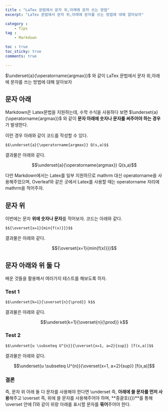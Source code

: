 ```yaml
---
title : "LaTex 문법에서 문자 위,아래에 문자 쓰는 방법"
excerpt: "LaTex 문법에서 문자 위,아래에 문자를 쓰는 방법에 대해 알아보자"

category :
    - Tips
tag :
    - Markdown

toc : true
toc_sticky: true
comments: true

---
```

$\underset{a}{\operatorname{argmax}}$ 와 같이 LaTex 문법에서 문자 위,아래에 문자를 쓰는 방법에 대해 알아보자

## 문자 아래

Markdown은 Latex문법을 지원하는데, 수학 수식을 사용하다 보면 $\underset{a}{\operatorname{argmax}}$ 와 같이 **문자 아래에 숫자나 문자를 써주어야 하는 경우**가 발생한다.

이런 경우 아래와 같이 코드를 작성할 수 있다.

```
$$\underset{a}{\operatorname{argmax}} Q(s,a)$$
```

결과물은 아래와 같다.

$$\underset{a}{\operatorname{argmax}} Q(s,a)$$

다만 Markdown에서는 Latex를 일부 지원하므로 mathrm 대신 operatorname을 사용해주었으며, Overleaf와 같은 곳에서 Latex를 사용할 때는 operatorname 자리에 mathrm을 적어주자.

## 문자 위

이번에는 문자 **위에 숫자나 문자**를 적어보자. 코드는 아래와 같다.

```
$${\overset{x=1}{min{f(x)}}}$$
```
결과물은 아래와 같다.

$${\overset{x=1}{min{f(x)}}}$$

## 문자 아래와 위 둘 다

배운 것들을 활용해서 여러가지 테스트를 해보도록 하자.

### Test 1

```
$$\underset{k=1}{\overset{n}{\prod}} k$$
```
결과물은 아래와 같다.

$$\underset{k=1}{\overset{n}{\prod}} k$$


### Test 2

```
$$\underset{u \subseteq U^{n}}{\overset{x=1, a=2}{sup}} [f(x,a)]$$
```
결과물은 아래와 같다.

$$\underset{u \subseteq U^{n}}{\overset{x=1, a=2}{sup}} [f(x,a)]$$

### 결론

즉, 문자 위 아래 둘 다 문자를 사용해야 한다면 \underset 즉, **아래에 쓸 문자를 먼저 사용**해주고 \overset 즉, 위에 쓸 문자를 사용해주어야 하며, **중괄호({})**를 통해 \overset 안에 $\prod$와 같이 위랑 아래를 표시할 문자를 **묶어**주어야 한다.




